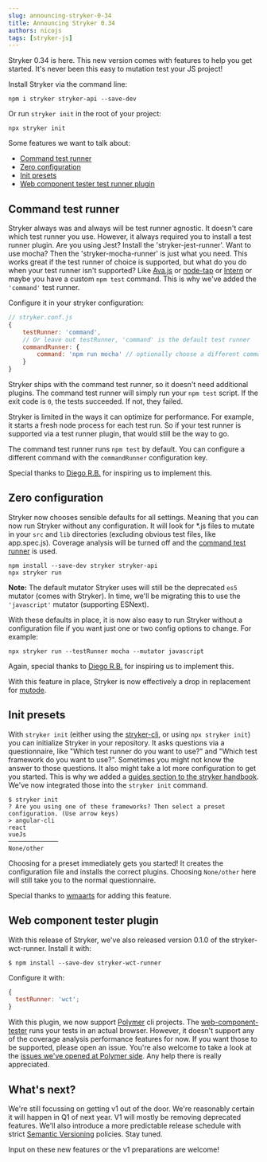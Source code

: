 ```yaml
---
slug: announcing-stryker-0-34
title: Announcing Stryker 0.34
authors: nicojs
tags: [stryker-js]
---
```


Stryker 0.34 is here. This new version comes with features to help you get started. It's never been this easy to mutation test your JS project!

<!--truncate-->

Install Stryker via the command line:

```
npm i stryker stryker-api --save-dev
```

Or run `stryker init` in the root of your project:

```
npx stryker init
```

Some features we want to talk about:

- [Command test runner](#command-test-runner)
- [Zero configuration](#zero-configuration)
- [Init presets](#init-presets)
- [Web component tester test runner plugin](#web-component-tester-plugin)

## Command test runner

Stryker always was and always will be test runner agnostic. It doesn't care which test runner you use.
However, it always required you to install a test runner plugin.
Are you using Jest? Install the 'stryker-jest-runner'. Want to use mocha? Then the 'stryker-mocha-runner' is just what you need.
This works great if the test runner of choice is supported, but what do you do when your test runner isn't supported?
Like [Ava.js](https://github.com/stryker-mutator/stryker-js/issues/243) or [node-tap](https://github.com/stryker-mutator/stryker-js/issues/325)
or [Intern](https://github.com/stryker-mutator/stryker-js/issues/430) or
maybe you have a custom `npm test` command. This is why we've added the `'command'` test runner.

Configure it in your stryker configuration:

```js
// stryker.conf.js
{
    testRunner: 'command',
    // Or leave out testRunner, 'command' is the default test runner
    commandRunner: {
        command: 'npm run mocha' // optionally choose a different command to run
    }
}
```

Stryker ships with the command test runner, so it doesn't need additional plugins. The command test runner will simply run your `npm test` script.
If the exit code is `0`, the tests succeeded. If not, they failed.

Stryker is limited in the ways it can optimize for performance. For example, it starts a fresh node process for each test run.
So if your test runner is supported via a test runner plugin, that would still be the way to go.

The command test runner runs `npm test` by default. You can configure a different command with the `commandRunner` configuration key.

Special thanks to [Diego R.B.](https://twitter.com/DiegoRBaquero) for inspiring us to implement this.

## Zero configuration

Stryker now chooses sensible defaults for all settings. Meaning that you can now run Stryker without any configuration.
It will look for \*.js files to mutate in your `src` and `lib` directories (excluding obvious test files, like app.spec.js).
Coverage analysis will be turned off and the [command test runner](#command-test-runner) is used.

```
npm install --save-dev stryker stryker-api
npx stryker run
```

**Note:** The default mutator Stryker uses will still be the deprecated `es5` mutator (comes with Stryker). In time, we'll be migrating this to
use the `'javascript'` mutator (supporting ESNext).

With these defaults in place, it is now also easy to run Stryker without a configuration file if you want just one or two config options
to change. For example:

```
npx stryker run --testRunner mocha --mutator javascript
```

Again, special thanks to [Diego R.B.](https://twitter.com/DiegoRBaquero) for inspiring us to implement this.

With this feature in place, Stryker is now effectively a drop in replacement for [mutode](https://github.com/TheSoftwareDesignLab/mutode).

## Init presets

With `stryker init` (either using the [stryker-cli](https://github.com/stryker-mutator/stryker-cli), or using `npx stryker init`)
you can initialize Stryker in your repository. It asks questions via a questionnaire, like "Which test runner do you want to use?" and
"Which test framework do you want to use?". Sometimes you might not know the answer to those questions. It also might take a lot more
configuration to get you started. This is why we added a [guides section to the stryker handbook](https://github.com/stryker-mutator/stryker-handbook/tree/master/stryker/guides).
We've now integrated those into the `stryker init` command.

```
$ stryker init
? Are you using one of these frameworks? Then select a preset configuration. (Use arrow keys)
> angular-cli
react
vueJs
──────────────
None/other
```

Choosing for a preset immediately gets you started! It creates the configuration file and installs the correct plugins.
Choosing `None/other` here will still take you to the normal questionnaire.

Special thanks to [wmaarts](https://github.com/Wmaarts) for adding this feature.

## Web component tester plugin

With this release of Stryker, we've also released version 0.1.0 of the stryker-wct-runner. Install it with:

```
$ npm install --save-dev stryker-wct-runner
```

Configure it with:

```js
{
  testRunner: 'wct';
}
```

With this plugin, we now support [Polymer](https://www.polymer-project.org/) cli projects.
The [web-component-tester](https://www.npmjs.com/package/web-component-tester) runs your tests in an actual browser.
However, it doesn't support any of the coverage analysis performance features for now. If you want those to be supported,
please open an issue. You're also welcome to take a look at the [issues we've opened at Polymer side](https://github.com/Polymer/tools/issues/created_by/nicojs).
Any help there is really appreciated.

## What's next?

We're still focussing on getting v1 out of the door. We're reasonably certain it will happen in Q1 of next year.
V1 will mostly be removing deprecated features. We'll also introduce a more predictable release schedule with
strict [Semantic Versioning](https://semver.org/spec/v2.0.0.html) policies. Stay tuned.

Input on these new features or the v1 preparations are welcome!

